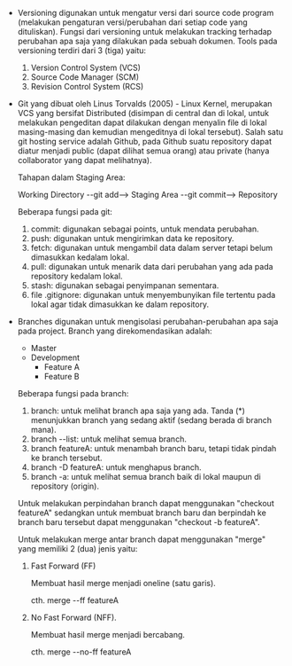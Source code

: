 - Versioning digunakan untuk mengatur versi dari source code program (melakukan pengaturan versi/perubahan dari setiap code yang dituliskan).
  Fungsi dari versioning untuk melakukan tracking terhadap perubahan apa saja yang dilakukan pada sebuah dokumen. 
  Tools pada versioning terdiri dari 3 (tiga) yaitu:
  1. Version Control System (VCS)
  2. Source Code Manager (SCM)
  3. Revision Control System (RCS)

- Git yang dibuat oleh Linus Torvalds (2005) - Linux Kernel, merupakan VCS yang bersifat Distributed (disimpan di central dan di lokal, untuk melakukan pengeditan dapat dilakukan dengan menyalin file di lokal masing-masing dan kemudian mengeditnya di lokal tersebut).
  Salah satu git hosting service adalah Github, pada Github suatu repository dapat diatur menjadi public (dapat dilihat semua orang) atau private (hanya collaborator yang dapat melihatnya).

  Tahapan dalam Staging Area:

  Working Directory --git add--> Staging Area --git commit--> Repository

  Beberapa fungsi pada git:
  1. commit: digunakan sebagai points, untuk mendata perubahan.
  2. push: digunakan untuk mengirimkan data ke repository.
  3. fetch: digunakan untuk mengambil data dalam server tetapi belum dimasukkan kedalam lokal.
  4. pull: digunakan untuk menarik data dari perubahan yang ada pada repository kedalam lokal.
  5. stash: digunakan sebagai penyimpanan sementara.
  6. file .gitignore: digunakan untuk menyembunyikan file tertentu pada lokal agar tidak dimasukkan ke dalam repository.

- Branches digunakan untuk mengisolasi perubahan-perubahan apa saja pada project. Branch yang direkomendasikan adalah:
  - Master
  - Development
    - Feature A
    - Feature B
  
  Beberapa fungsi pada branch:
  1. branch: untuk melihat branch apa saja yang ada. Tanda (*) menunjukkan branch yang sedang aktif (sedang berada di branch mana).
  2. branch --list: untuk melihat semua branch.
  3. branch featureA: untuk menambah branch baru, tetapi tidak pindah ke branch tersebut.
  4. branch -D featureA: untuk menghapus branch.
  5. branch -a: untuk melihat semua branch baik di lokal maupun di repository (origin).

  Untuk melakukan perpindahan branch dapat menggunakan "checkout featureA" sedangkan untuk membuat branch baru dan berpindah ke branch baru tersebut dapat menggunakan "checkout -b featureA". 

  Untuk melakukan merge antar branch dapat menggunakan "merge" yang memiliki 2 (dua) jenis yaitu:
  1. Fast Forward (FF)

     Membuat hasil merge menjadi oneline (satu garis).

     cth. merge --ff featureA 
  2. No Fast Forward (NFF). 

     Membuat hasil merge menjadi bercabang.

     cth. merge --no-ff featureA
